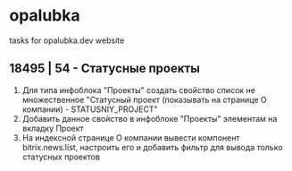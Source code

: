 # opalubka
tasks for opalubka.dev website
<h2>18495 | 54 - Статусные проекты</h2>
<ol>
<li>Для типа инфоблока "Проекты" создать свойство список не множественное "Статусный проект (показывать на странице О компании) - STATUSNIY_PROJECT"</li>
<li>Добавить данное свойство в инфоблоке "Проекты" элементам на вкладку Проект</li>
<li>На индексной странице О компании вывести компонент bitrix.news.list, настроить его и добавить фильтр для вывода только статусных проектов</li>
</ol>